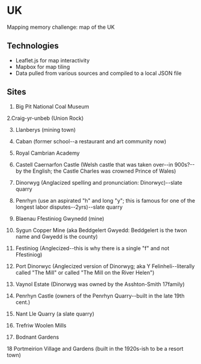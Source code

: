  # UK
Mapping memory challenge: map of the UK

## Technologies
 * Leaflet.js for map interactivity
 * Mapbox for map tiling
 * Data pulled from various sources and compiled to a local JSON file

## Sites
 1. Big Pit National Coal Museum
 
 2.Craig-yr-unbeb (Union Rock)
 
 3. Llanberys (mining town)
 
 4. Caban (former school--a restaurant and art community now)
 
 5. Royal Cambrian Academy
 
 6. Castell Caernarfon Castle (Welsh castle that was taken over--in 900s?-- by the English; the Castle Charles was crowned Prince of Wales)
 
 7. Dinorwyg (Anglacized spelling and pronunciation: Dinorwyc)--slate quarry
 
 8. Penrhyn (use an aspirated "h" and long "y"; this is famous for one of the longest labor disputes--2yrs)--slate quarry
 
 9. Blaenau Ffestiniog Gwynedd (mine)
 
 10. Sygun Copper Mine (aka Beddgelert Gwyedd: Beddgelert is the twon name and Gwyedd is the county)
 
 11. Festiniog (Anglecized--this is why there is a single "f" and not Ffestiniog)
 
 12. Port Dinorwyc (Anglecized version of Dinorwyg; aka Y Felinheli--literally called "The Mill" or called "The Mill on the River Helen")  
 
 13. Vaynol Estate (Dinorwyg was owned by the Asshton-Smith 
 17family)
 
 14. Penrhyn Castle (owners of the Penrhyn Quarry--built in the late 19th cent.)
 
 15. Nant Lle Quarry (a slate quarry)
 
 16. Trefriw Woolen Mills
 
 17. Bodnant Gardens
 
 18 Portmeirion Village and Gardens (built in the 1920s-ish to be a resort town)

